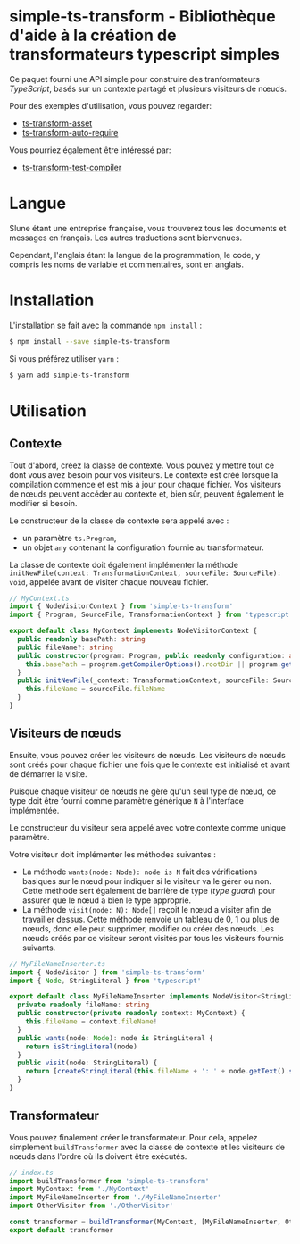 # simple-ts-transform - Bibliothèque d'aide à la création de transformateurs typescript simples

Ce paquet fourni une API simple pour construire des tranformateurs _TypeScript_, basés sur un contexte partagé et plusieurs visiteurs de nœuds.

Pour des exemples d'utilisation, vous pouvez regarder:

- [ts-transform-asset](https://github.com/slune-org/ts-transform-asset)
- [ts-transform-auto-require](https://github.com/slune-org/ts-transform-auto-require)

Vous pourriez également être intéressé par:

- [ts-transform-test-compiler](https://github.com/slune-org/ts-transform-test-compiler)

# Langue

Slune étant une entreprise française, vous trouverez tous les documents et messages en français. Les autres traductions sont bienvenues.

Cependant, l'anglais étant la langue de la programmation, le code, y compris les noms de variable et commentaires, sont en anglais.

# Installation

L'installation se fait avec la commande `npm install` :

```bash
$ npm install --save simple-ts-transform
```

Si vous préférez utiliser `yarn` :

```bash
$ yarn add simple-ts-transform
```

# Utilisation

## Contexte

Tout d'abord, créez la classe de contexte. Vous pouvez y mettre tout ce dont vous avez besoin pour vos visiteurs. Le contexte est créé lorsque la compilation commence et est mis à jour pour chaque fichier. Vos visiteurs de nœuds peuvent accéder au contexte et, bien sûr, peuvent également le modifier si besoin.

Le constructeur de la classe de contexte sera appelé avec :

- un paramètre `ts.Program`,
- un objet `any` contenant la configuration fournie au transformateur.

La classe de contexte doit également implémenter la méthode `initNewFile(context: TransformationContext, sourceFile: SourceFile): void`, appelée avant de visiter chaque nouveau fichier.

```typescript
// MyContext.ts
import { NodeVisitorContext } from 'simple-ts-transform'
import { Program, SourceFile, TransformationContext } from 'typescript'

export default class MyContext implements NodeVisitorContext {
  public readonly basePath: string
  public fileName?: string
  public constructor(program: Program, public readonly configuration: any) {
    this.basePath = program.getCompilerOptions().rootDir || program.getCurrentDirectory()
  }
  public initNewFile(_context: TransformationContext, sourceFile: SourceFile): void {
    this.fileName = sourceFile.fileName
  }
}
```

## Visiteurs de nœuds

Ensuite, vous pouvez créer les visiteurs de nœuds. Les visiteurs de nœuds sont créés pour chaque fichier une fois que le contexte est initialisé et avant de démarrer la visite.

Puisque chaque visiteur de nœuds ne gère qu'un seul type de nœud, ce type doit être fourni comme paramètre générique `N` à l'interface implémentée.

Le constructeur du visiteur sera appelé avec votre contexte comme unique paramètre.

Votre visiteur doit implémenter les méthodes suivantes :

- La méthode `wants(node: Node): node is N` fait des vérifications basiques sur le nœud pour indiquer si le visiteur va le gérer ou non. Cette méthode sert également de barrière de type (_type guard_) pour assurer que le nœud a bien le type approprié.
- La méthode `visit(node: N): Node[]` reçoit le nœud a visiter afin de travailler dessus. Cette méthode renvoie un tableau de 0, 1 ou plus de nœuds, donc elle peut supprimer, modifier ou créer des nœuds. Les nœuds créés par ce visiteur seront visités par tous les visiteurs fournis suivants.

```typescript
// MyFileNameInserter.ts
import { NodeVisitor } from 'simple-ts-transform'
import { Node, StringLiteral } from 'typescript'

export default class MyFileNameInserter implements NodeVisitor<StringLiteral> {
  private readonly fileName: string
  public constructor(private readonly context: MyContext) {
    this.fileName = context.fileName!
  }
  public wants(node: Node): node is StringLiteral {
    return isStringLiteral(node)
  }
  public visit(node: StringLiteral) {
    return [createStringLiteral(this.fileName + ': ' + node.getText().slice(1, -1)]
  }
}
```

## Transformateur

Vous pouvez finalement créer le transformateur. Pour cela, appelez simplement `buildTransformer` avec la classe de contexte et les visiteurs de nœuds dans l'ordre où ils doivent être exécutés.

```typescript
// index.ts
import buildTransformer from 'simple-ts-transform'
import MyContext from './MyContext'
import MyFileNameInserter from './MyFileNameInserter'
import OtherVisitor from './OtherVisitor'

const transformer = buildTransformer(MyContext, [MyFileNameInserter, OtherVisitor])
export default transformer
```
